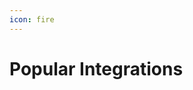 ```yaml
---
icon: fire
---
```


# Popular Integrations

<figure><img src="../../.gitbook/assets/integrations.gif" alt=""><figcaption></figcaption></figure>
